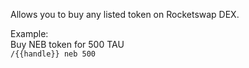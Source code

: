 Allows you to buy any listed token on Rocketswap DEX.

Example:  
Buy NEB token for 500 TAU  
`/{{handle}} neb 500`
